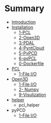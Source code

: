 # Summary

* [Introduction](README.md)
* [Installation](installtion.md)
  * [1-PCL](installtion/1-pcl.md)
  * [2-Open3D](installtion/2-open3d.md)
  * [3-PDAL](installtion/3-pdal.md)
  * [4-PyntCloud](installtion/4-pyntcloud.md)
  * [5-PyPCD](installtion/5-pypcd.md)
  * [6-pyPCL](installtion/6-pypcl.md)
  * [0-Dockerfile](installtion/6-dockerfile.md)
* [PCL](pcl.md)
  * [1-File I/O](pcl/1-file-io.md)
* [Open3D](open3d.md)
  * [1-File I/O](open3d/1-file-io.md)
  * [2- Numpy ](open3d/2-numpy.md)
  * [9-Visulization](open3d/9-visulization.md)
* [helper](helper.md)
  * pcl\_helper
* pyPCD
  * [1-File I/O](1-file-io.md)

